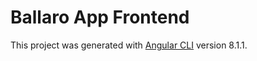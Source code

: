 # Ballaro App Frontend

This project was generated with [Angular CLI](https://github.com/angular/angular-cli) version 8.1.1.
